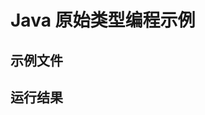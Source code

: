 # Java 原始类型编程示例

## 示例文件

<!-- file:main/primitive_type.java -->
<!-- endfile -->

## 运行结果

<!-- run:main/primitive_type -->
<!-- endrun -->